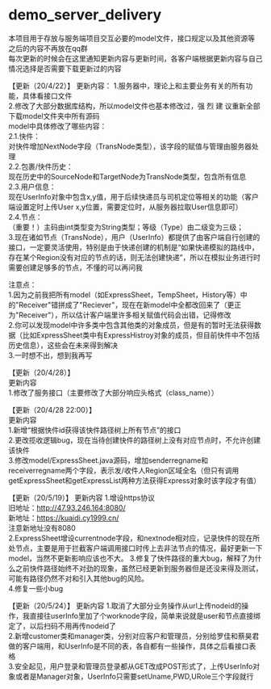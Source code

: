 ﻿# demo_server_delivery

本项目用于存放与服务端项目交互必要的model文件，接口规定以及其他资源等  
之后的内容不再放在qq群  
每次更新的时候会在这里通知更新内容与更新时间，各客户端根据更新内容与自己情况选择是否需要下载更新过的内容

【更新（20/4/22）】
更新内容：
1.服务器中，理论上和主要业务有关的所有功能，具体看接口文件  
2.修改了大部分数据库结构，所以model文件也基本修改过，强 烈 建 议重新全部下载model文件夹中所有源码  
  model中具体修改了哪些内容：  
  2.1.快件：  
    对快件增加NextNode字段（TransNode类型），该字段的赋值与管理由服务器处理  
  2.2.包裹/快件历史：  
    现在历史中的SourceNode和TargetNode为TransNode类型，包含所有信息  
  2.3.用户信息：  
    现在UserInfo对象中包含x,y值，用于后续快递员与司机定位等相关的功能（客户端设置定时上传User x,y位置，需要定位时，从服务器拉取User信息即可）  
  2.4.节点：  
    （重要！）主码由int类型变为String类型；等级（Type）由二级变为三级；  
3.现在诸如节点（TransNode），用户（UserInfo）都提供了由客户端自行创建的接口，一定要灵活使用，特别是由于快递创建的机制是“如果快递模拟的路线中，存在某个Region没有对应的节点的话，则无法创建快递”，所以在模拟业务进行时需要创建足够多的节点，不懂的可以再问我

注意点：  
1.因为之前我把所有model（如ExpressSheet，TempSheet，History等）中的"Receiver"错拼成了"Reciever"，现在在新model中全都改回来了（更正为"Receiver"），所以估计客户端里许多相关赋值代码会出错，记得修改  
2.你可以发现model中许多类中包含其他类的对象成员，但是有的暂时无法获得数据（比如ExpressSheet类中有ExpressHistroy对象的成员，但目前快件中不包括历史信息），这些会在未来得到解决  
3.一时想不出，想到我再写  

【更新（20/4/28）】  
更新内容  
1.修改了服务接口（主要修改了大部分响应头格式（class_name））  

【更新（20/4/28 22:00）】  
更新内容  
1.新增“根据快件id获得该快件路径树上所有节点”的接口  
2.更改揽收逻辑bug，现在当待创建快件的路径树上没有对应节点时，不允许创建该快件  
3.修改model/ExpressSheet.java源码，增加senderregname和receiverregname两个字段，表示发/收件人Region区域全名（但只有调用getExpressSheet和getExpressList两种方法获得Express对象时该字段才有值）

【更新（20/5/19）】 
更新内容
1.增设https协议  
旧地址：http://47.93.246.164:8080/  
新地址：https://kuaidi.cy1999.cn/  
注意新地址没有8080  
2.ExpressSheet增设currentnode字段，和nextnode相对应，记录快件的现在所处节点，主要是用于拦截客户端调用接口时传上去非法节点的情况，最好更新一下model，当然不更新影响应该也不大。
3.修复了快件路径的重大bug，解释了为什么之前快件路径始终不对劲的现象，虽然已经更新到服务器但是还没来得及测试，可能有路径仍然不对和引入其他bug的风险。  
4.修复一些小bug  

【更新（20/5/24）】
更新内容
1.取消了大部分业务操作从url上传nodeid的操作，我直接往userInfo里加了个worknode字段，简单来说就是user和节点直接绑定了，以后扫码不用再传nodeid了  
2.新增customer类和manager类，分别对应客户和管理员，分别给罗佳和蔡昊君做的客户端用，和UserInfo是不同的表，各自都有一些操作，具体之后看接口表格  
3.安全起见，用户登录和管理员登录都从GET改成POST形式了，上传UserInfo对象或者是Manager对象，UserInfo只需要setUname,PWD,URole三个字段就行  


